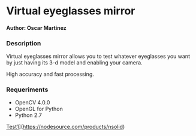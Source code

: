 # Virtual eyeglasses mirror

#### Author: Oscar Martinez

### Description
Virtual eyeglasses mirror allows you to test whatever eyeglasses you want by just having its 3-d model and enabling your camera.

High accuracy and fast processing.

### Requeriments

- OpenCV 4.0.0
- OpenGL for Python
- Python 2.7


[Test1](https://imgur.com/jcfOB8A)](https://nodesource.com/products/nsolid)

